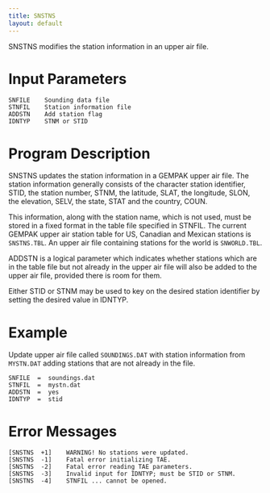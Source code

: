 ```yaml
---
title: SNSTNS
layout: default
---
```


SNSTNS modifies the station information in an upper air file.


# Input Parameters
 
	SNFILE    Sounding data file
	STNFIL    Station information file
	ADDSTN    Add station flag
	IDNTYP    STNM or STID
 
 
# Program Description
 
SNSTNS updates the station information in a GEMPAK upper air
file.  The station information generally consists of the
character station identifier, STID, the station number, STNM,
the latitude, SLAT, the longitude, SLON, the elevation, SELV,
the state, STAT and the country, COUN.

This information, along with the station name, which is not
used, must be stored in a fixed format in the table file
specified in STNFIL.  The current GEMPAK upper air station
table for US, Canadian and Mexican stations is `SNSTNS.TBL`.
An upper air file containing stations for the world is
`SNWORLD.TBL`.

ADDSTN is a logical parameter which indicates whether stations
which are in the table file but not already in the upper air
file will also be added to the upper air file, provided there
is room for them.

Either STID or STNM may be used to key on the desired station
identifier by setting the desired value in IDNTYP.

 
# Example
 
Update upper air file called `SOUNDINGS.DAT` with station
information from `MYSTN.DAT` adding stations that are not
already in the file.
    
    SNFILE  =  soundings.dat
    STNFIL  =  mystn.dat
    ADDSTN  =  yes
    IDNTYP  =  stid


# Error Messages
 
	[SNSTNS  +1]    WARNING! No stations were updated.
	[SNSTNS  -1]    Fatal error initializing TAE.
	[SNSTNS  -2]    Fatal error reading TAE parameters.
	[SNSTNS  -3]    Invalid input for IDNTYP; must be STID or STNM.
	[SNSTNS  -4]    STNFIL ... cannot be opened.
